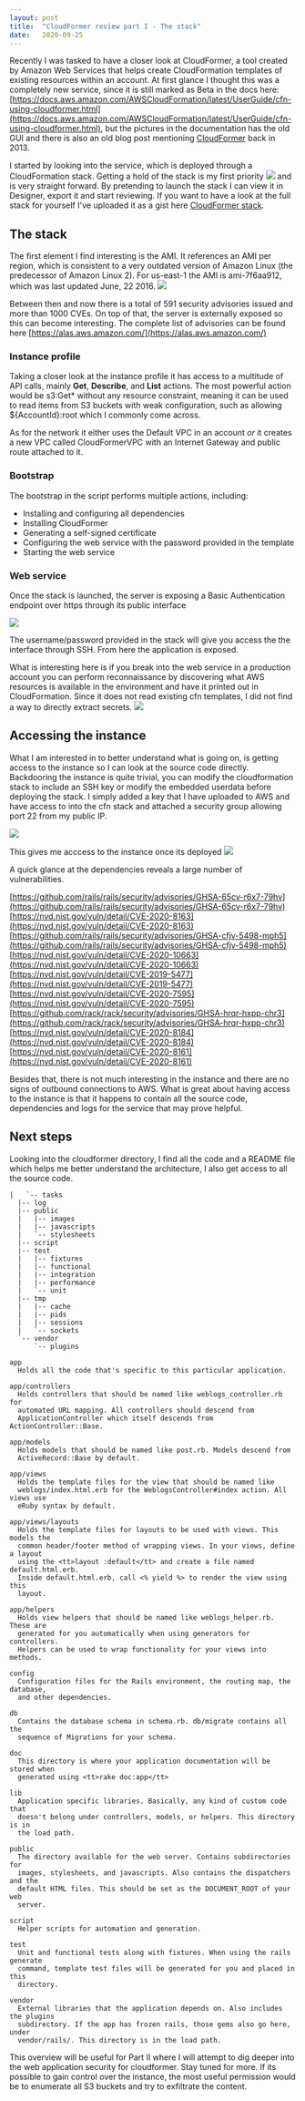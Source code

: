 ```yaml
---
layout: post
title:  "CloudFormer review part I - The stack"
date:   2020-09-25
---
```


Recently I was tasked to have a closer look at CloudFormer, a tool created by Amazon Web Services that helps create CloudFormation templates of existing resources within an account. At first glance I thought this was a completely new service, since it is still marked as Beta in the docs here: [https://docs.aws.amazon.com/AWSCloudFormation/latest/UserGuide/cfn-using-cloudformer.html](https://docs.aws.amazon.com/AWSCloudFormation/latest/UserGuide/cfn-using-cloudformer.html), but the pictures in the documentation has the old GUI and there is also an old blog post mentioning [CloudFormer](https://aws.amazon.com/blogs/devops/building-aws-cloudformation-templates-using-cloudformer) back in 2013. 

I started by looking into the service, which is deployed through a CloudFormation stack. Getting a hold of the stack is my first priority ![](/image/cloudformerstack.jpg) and is very straight forward. By pretending to launch the stack I can view it in Designer, export it and start reviewing. If you want to have a look at the full stack for yourself I've uploaded it as a gist here [CloudFormer stack](https://gist.github.com/karimelmel/f5a0e9c975bc9b43fd3371c27662f090).

## The stack
The first element I find interesting is the AMI. It references an AMI per region, which is consistent to a very outdated version of Amazon Linux (the predecessor of Amazon Linux 2). For us-east-1 the AMI is ami-7f6aa912, which was last updated June, 22 2016. 
![](/image/ami.JPG)

Between then and now there is a total of 591 security advisories issued and more than 1000 CVEs. On top of that, the server is externally exposed so this can become interesting. The complete list of advisories can be found here [https://alas.aws.amazon.com/](https://alas.aws.amazon.com/)


### Instance profile
Taking a closer look at the instance profile it has access to a multitude of API calls, mainly **Get**, **Describe**, and **List** actions. The most powerful action would be s3:Get* without any resource constraint, meaning it can be used to read items from S3 buckets with weak configuration, such as allowing ${AccountId}:root which I commonly come across.

As for the network it either uses the Default VPC in an account *or* it creates a new VPC called CloudFormerVPC with an Internet Gateway and public route attached to it.

### Bootstrap
The bootstrap in the script performs multiple actions, including:
- Installing and configuring all dependencies
- Installing CloudFormer
- Generating a self-signed certificate
- Configuring the web service with the password provided in the template
- Starting the web service


### Web service
Once the stack is launched, the server is exposing a Basic Authentication endpoint over https through its public interface 

![](/image/auth.JPG)

The username/password provided in the stack will give you access the the interface through SSH. From here the application is exposed. 

What is interesting here is if you break into the web service in a production account you can perform reconnaissance by discovering what AWS resources is available in the environment and have it printed out in CloudFormation. Since it does not read existing cfn templates, I did not find a way to directly extract secrets.
![](/image/recon.JPG)

## Accessing the instance
What I am interested in to better understand what is going on, is getting access to the instance so I can look at the source code directly. Backdooring the instance is quite trivial, you can modify the cloudformation stack to include an SSH key or modify the embedded userdata before deploying the stack. 
I simply added a key that I have uploaded to AWS and have access to into the cfn stack and attached a security group allowing port 22 from my public IP. 

![](/image/cfnupdate.JPG)

This gives me acccess to the instance once its deployed
![](/image/instance.JPG)

A quick glance at the dependencies reveals a large number of vulnerabilities.

[https://github.com/rails/rails/security/advisories/GHSA-65cv-r6x7-79hv](https://github.com/rails/rails/security/advisories/GHSA-65cv-r6x7-79hv)
[https://nvd.nist.gov/vuln/detail/CVE-2020-8163](https://nvd.nist.gov/vuln/detail/CVE-2020-8163)
[https://github.com/rails/rails/security/advisories/GHSA-cfjv-5498-mph5](https://github.com/rails/rails/security/advisories/GHSA-cfjv-5498-mph5)
[https://nvd.nist.gov/vuln/detail/CVE-2020-10663](https://nvd.nist.gov/vuln/detail/CVE-2020-10663)
[https://nvd.nist.gov/vuln/detail/CVE-2019-5477](https://nvd.nist.gov/vuln/detail/CVE-2019-5477)
[https://nvd.nist.gov/vuln/detail/CVE-2020-7595](https://nvd.nist.gov/vuln/detail/CVE-2020-7595)
[https://github.com/rack/rack/security/advisories/GHSA-hrqr-hxpp-chr3](https://github.com/rack/rack/security/advisories/GHSA-hrqr-hxpp-chr3)
[https://nvd.nist.gov/vuln/detail/CVE-2020-8184](https://nvd.nist.gov/vuln/detail/CVE-2020-8184)
[https://nvd.nist.gov/vuln/detail/CVE-2020-8161](https://nvd.nist.gov/vuln/detail/CVE-2020-8161)

Besides that, there is not much interesting in the instance and there are no signs of outbound connections to AWS. What is great about having access to the instance is that it happens to contain all the source code, dependencies and logs for the service that may prove helpful.

## Next steps
Looking into the cloudformer directory, I find all the code and a README file which helps me better understand the architecture, I also get access to all the source code.

```   
|   `-- tasks
  |-- log
  |-- public
  |   |-- images
  |   |-- javascripts
  |   `-- stylesheets
  |-- script
  |-- test
  |   |-- fixtures
  |   |-- functional
  |   |-- integration
  |   |-- performance
  |   `-- unit
  |-- tmp
  |   |-- cache
  |   |-- pids
  |   |-- sessions
  |   `-- sockets
  `-- vendor
      `-- plugins

app
  Holds all the code that's specific to this particular application.

app/controllers
  Holds controllers that should be named like weblogs_controller.rb for
  automated URL mapping. All controllers should descend from
  ApplicationController which itself descends from ActionController::Base.

app/models
  Holds models that should be named like post.rb. Models descend from
  ActiveRecord::Base by default.

app/views
  Holds the template files for the view that should be named like
  weblogs/index.html.erb for the WeblogsController#index action. All views use
  eRuby syntax by default.

app/views/layouts
  Holds the template files for layouts to be used with views. This models the
  common header/footer method of wrapping views. In your views, define a layout
  using the <tt>layout :default</tt> and create a file named default.html.erb.
  Inside default.html.erb, call <% yield %> to render the view using this
  layout.

app/helpers
  Holds view helpers that should be named like weblogs_helper.rb. These are
  generated for you automatically when using generators for controllers.
  Helpers can be used to wrap functionality for your views into methods.

config
  Configuration files for the Rails environment, the routing map, the database,
  and other dependencies.

db
  Contains the database schema in schema.rb. db/migrate contains all the
  sequence of Migrations for your schema.

doc
  This directory is where your application documentation will be stored when
  generated using <tt>rake doc:app</tt>

lib
  Application specific libraries. Basically, any kind of custom code that
  doesn't belong under controllers, models, or helpers. This directory is in
  the load path.

public
  The directory available for the web server. Contains subdirectories for
  images, stylesheets, and javascripts. Also contains the dispatchers and the
  default HTML files. This should be set as the DOCUMENT_ROOT of your web
  server.

script
  Helper scripts for automation and generation.

test
  Unit and functional tests along with fixtures. When using the rails generate
  command, template test files will be generated for you and placed in this
  directory.

vendor
  External libraries that the application depends on. Also includes the plugins
  subdirectory. If the app has frozen rails, those gems also go here, under
  vendor/rails/. This directory is in the load path.
  ```

This overview will be useful for Part II where I will attempt to dig deeper into the web application security for cloudformer. Stay tuned for more. If its possible to gain control over the instance, the most useful permission would be to enumerate all S3 buckets and try to exfiltrate the content.